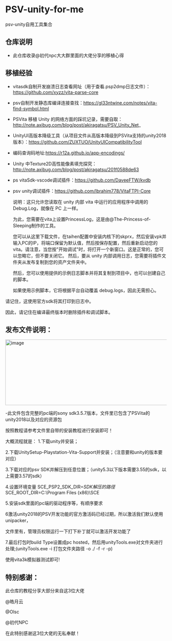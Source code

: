 # PSV-unity-for-me
psv-unity自用工具集合

## 仓库说明

- 此仓库收录@初代npc大大群里面的大佬分享的移植心得

## 移植经验

- vitasdk自制开发崩溃日志查看网址（用于查看.psp2dmp日志文件）：https://github.com/xyzz/vita-parse-core

- psv自制开发静态库编译连接查找：https://gl33ntwine.com/notes/vita-find-symbol.html

- PSVita 移植 Unity 的网络方面的踩坑记录，需要自取：http://note.axibug.com/blog/post/akiragatsu/PSV_Unity_Net_

- UnityUI高版本降级工具（从项目文件从高版本降级到PSVita支持的unity2018版本）：https://github.com/ZUXTUO/UnityUICompatibilityTool

- 编码查询码地址:https://r12a.github.io/app-encodings/

- Unity 中Texture2D高性能像素填充探究：http://note.axibug.com/blog/post/akiragatsu/201f0588de63

- ps vitaSdk-vscode调试插件：https://github.com/DaveeFTW/kvdb

- psv unity调试插件：https://github.com/Ibrahim778/VitaFTPI-Core

  说明：这只允许您读取在 unity 内部 vita 中运行的应用程序中调用的 Debug.Log，就像在 PC 上一样。

  为此，您需要在vita上设置PrincessLog，这是由@The-Princess-of-Sleeping制作的工具。

  您可以从这里下载文件，在taihen配置中安装内核下的skprx，然后安装vpk并输入PC的IP，将端口保留为默认值，然后按保存配置，然后重新启动您的vita。请注意，当您按"开始调试"时，将打开一个新窗口。这是正常的，您可以忽略它，但不要关闭它。
  然后，要从 unity 内部调用日志，您需要将插件文件夹从发布复制到您的资产文件夹中。

  然后，您可以使用提供的示例日志脚本并将其复制到项目中，也可以创建自己的脚本。

  如果使用示例脚本，它将根据平台自动覆盖 debug.logs，因此无需担心。

请记住，这使用官方sdk将其打印到日志中。

因此，请记住在编译最终版本时删除插件和调试脚本。

## 发布文件说明：
<img width="636" height="205" alt="image" src="https://github.com/user-attachments/assets/f287a483-35a6-464e-8fa7-57443e81fc41" />


-此文件包含完整的pc端的sony sdk3.5.7版本，文件里已包含了PSVita的unity2018以及对应的资源包

按照教程请参考文件里自带的安装教程进行安装即可！

大概流程就是：
1.下载unity并安装；

2.下载UnitySetup-Playstation-Vita-Support并安装；（注意要和unity的版本要对应）

3.下载对应的psv SDK并解压到任意位置；（unity5.3以下版本需要3.55的sdk，以上需要3.57的sdk）

4.设置环境变量
SCE_PSP2_SDK_DIR=*SDK解压的路径*
SCE_ROOT_DIR=C:\Program Files (x86)\SCE

5.安装sdk里面的pc端的驱动程序等，有顺序要求

6激活unity2018的PSV开发功能的官方激活码已经过期，所以激活我们默认使用unipacker，

文件里有，管理员权限运行一下打下补丁就可以激活开发功能了

7.最后打包时build Type设置成pc hosted，然后用unityTools.exe对文件夹进行处理;(unityTools.exe -i 打包文件夹路径 -o ./ -f -r -p)

使用vita3k模拟器测试即可!

## 特别感谢：

此仓库的教程分享大部分来自这3位大佬

@皓月云

@Olsc

@初代NPC

在此特别感谢这3位大佬的无私奉献！



